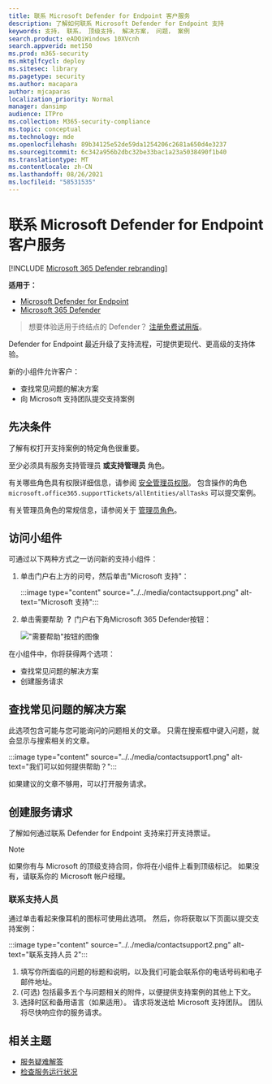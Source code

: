 ```yaml
---
title: 联系 Microsoft Defender for Endpoint 客户服务
description: 了解如何联系 Microsoft Defender for Endpoint 支持
keywords: 支持， 联系， 顶级支持， 解决方案， 问题， 案例
search.product: eADQiWindows 10XVcnh
search.appverid: met150
ms.prod: m365-security
ms.mktglfcycl: deploy
ms.sitesec: library
ms.pagetype: security
ms.author: macapara
author: mjcaparas
localization_priority: Normal
manager: dansimp
audience: ITPro
ms.collection: M365-security-compliance
ms.topic: conceptual
ms.technology: mde
ms.openlocfilehash: 89b34125e52de59da1254206c2681a650d4e3237
ms.sourcegitcommit: 6c342a956b2dbc32be33bac1a23a5038490f1b40
ms.translationtype: MT
ms.contentlocale: zh-CN
ms.lasthandoff: 08/26/2021
ms.locfileid: "58531535"
---
```

# <a name="contact-microsoft-defender-for-endpoint-support"></a>联系 Microsoft Defender for Endpoint 客户服务

[!INCLUDE [Microsoft 365 Defender rebranding](../../includes/microsoft-defender.md)]


**适用于：**
- [Microsoft Defender for Endpoint](https://go.microsoft.com/fwlink/p/?linkid=2154037)
- [Microsoft 365 Defender](https://go.microsoft.com/fwlink/?linkid=2118804)

> 想要体验适用于终结点的 Defender？ [注册免费试用版](https://signup.microsoft.com/create-account/signup?products=7f379fee-c4f9-4278-b0a1-e4c8c2fcdf7e&ru=https://aka.ms/MDEp2OpenTrial?ocid=docs-wdatp-assignaccess-abovefoldlink)。

Defender for Endpoint 最近升级了支持流程，可提供更现代、更高级的支持体验。

新的小组件允许客户：

- 查找常见问题的解决方案
- 向 Microsoft 支持团队提交支持案例

## <a name="prerequisites"></a>先决条件

了解有权打开支持案例的特定角色很重要。

至少必须具有服务支持管理员 **或支持管理员** 角色。

有关哪些角色具有权限详细信息，请参阅 [安全管理员权限](/azure/active-directory/users-groups-roles/directory-assign-admin-roles#security-administrator-permissions)。 包含操作的角色 `microsoft.office365.supportTickets/allEntities/allTasks` 可以提交案例。

有关管理员角色的常规信息，请参阅关于 [管理员角色](/microsoft-365/admin/add-users/about-admin-roles?view=o365-worldwide&preserve-view=true)。

## <a name="access-the-widget"></a>访问小组件

可通过以下两种方式之一访问新的支持小组件：

1. 单击门户右上方的问号，然后单击"Microsoft 支持"：

    :::image type="content" source="../../media/contactsupport.png" alt-text="Microsoft 支持":::

2. 单击需要帮助 **？**  门户右下角Microsoft 365 Defender按钮：

    !["需要帮助"按钮的图像](images/need-help-option.png)

在小组件中，你将获得两个选项：

- 查找常见问题的解决方案
- 创建服务请求

## <a name="find-solutions-to-common-problems"></a>查找常见问题的解决方案

此选项包含可能与您可能询问的问题相关的文章。 只需在搜索框中键入问题，就会显示与搜索相关的文章。

:::image type="content" source="../../media/contactsupport1.png" alt-text="我们可以如何提供帮助？":::

如果建议的文章不够用，可以打开服务请求。

## <a name="open-a-service-request"></a>创建服务请求

了解如何通过联系 Defender for Endpoint 支持来打开支持票证。

> [!NOTE]
> 如果你有与 Microsoft 的顶级支持合同，你将在小组件上看到顶级标记。 如果没有，请联系你的 Microsoft 帐户经理。

### <a name="contact-support"></a>联系支持人员

通过单击看起来像耳机的图标可使用此选项。 然后，你将获取以下页面以提交支持案例：

:::image type="content" source="../../media/contactsupport2.png" alt-text="联系支持人员 2":::

1. 填写你所面临的问题的标题和说明，以及我们可能会联系你的电话号码和电子邮件地址。
2.  (可选) 包括最多五个与问题相关的附件，以便提供支持案例的其他上下文。
3. 选择时区和备用语言（如果适用）。 请求将发送给 Microsoft 支持团队。 团队将尽快响应你的服务请求。

## <a name="related-topics"></a>相关主题

- [服务疑难解答](troubleshoot-mdatp.md)
- [检查服务运行状况](service-status.md)

